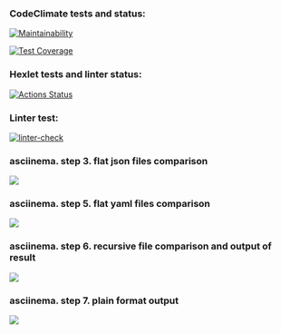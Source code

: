 ### CodeClimate tests and status:
[![Maintainability](https://api.codeclimate.com/v1/badges/bf71ead1321a0c6c9379/maintainability)](https://codeclimate.com/github/VadimYaskiv/python-project-50/maintainability)

[![Test Coverage](https://api.codeclimate.com/v1/badges/bf71ead1321a0c6c9379/test_coverage)](https://codeclimate.com/github/VadimYaskiv/python-project-50/test_coverage)

### Hexlet tests and linter status:
[![Actions Status](https://github.com/VadimYaskiv/python-project-50/workflows/hexlet-check/badge.svg)](https://github.com/VadimYaskiv/python-project-50/actions)

### Linter test:
[![linter-check](https://github.com/VadimYaskiv/python-project-50/actions/workflows/linter.yml/badge.svg)](https://github.com/VadimYaskiv/python-project-50/actions/workflows/linter.yml)

### asciinema. step 3. flat json files comparison
<a href="https://asciinema.org/a/b1EXOJLv7i7ZoBE4mMWZ29ivQ" target="_blank"><img src="https://asciinema.org/a/b1EXOJLv7i7ZoBE4mMWZ29ivQ.svg" /></a>

### asciinema. step 5. flat yaml files comparison
<a href="https://asciinema.org/a/FiaOKmKhzkbT7LUwd9mR1G1Pa" target="_blank"><img src="https://asciinema.org/a/FiaOKmKhzkbT7LUwd9mR1G1Pa.svg" /></a>

### asciinema. step 6. recursive file comparison and output of result
<a href="https://asciinema.org/a/4FyOgDgBXDM084L16SuSvWv0s" target="_blank"><img src="https://asciinema.org/a/4FyOgDgBXDM084L16SuSvWv0s.svg" /></a>

### asciinema. step 7. plain format output
<a href="https://asciinema.org/a/aPs39Q5BpRgqABD8S9oi6h4Ar" target="_blank"><img src="https://asciinema.org/a/aPs39Q5BpRgqABD8S9oi6h4Ar.svg" /></a>